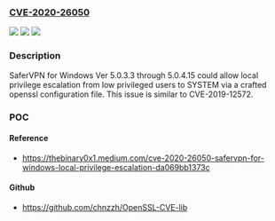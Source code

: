 ### [CVE-2020-26050](https://cve.mitre.org/cgi-bin/cvename.cgi?name=CVE-2020-26050)
![](https://img.shields.io/static/v1?label=Product&message=n%2Fa&color=blue)
![](https://img.shields.io/static/v1?label=Version&message=n%2Fa&color=blue)
![](https://img.shields.io/static/v1?label=Vulnerability&message=n%2Fa&color=brighgreen)

### Description

SaferVPN for Windows Ver 5.0.3.3 through 5.0.4.15 could allow local privilege escalation from low privileged users to SYSTEM via a crafted openssl configuration file. This issue is similar to CVE-2019-12572.

### POC

#### Reference
- https://thebinary0x1.medium.com/cve-2020-26050-safervpn-for-windows-local-privilege-escalation-da069bb1373c

#### Github
- https://github.com/chnzzh/OpenSSL-CVE-lib

